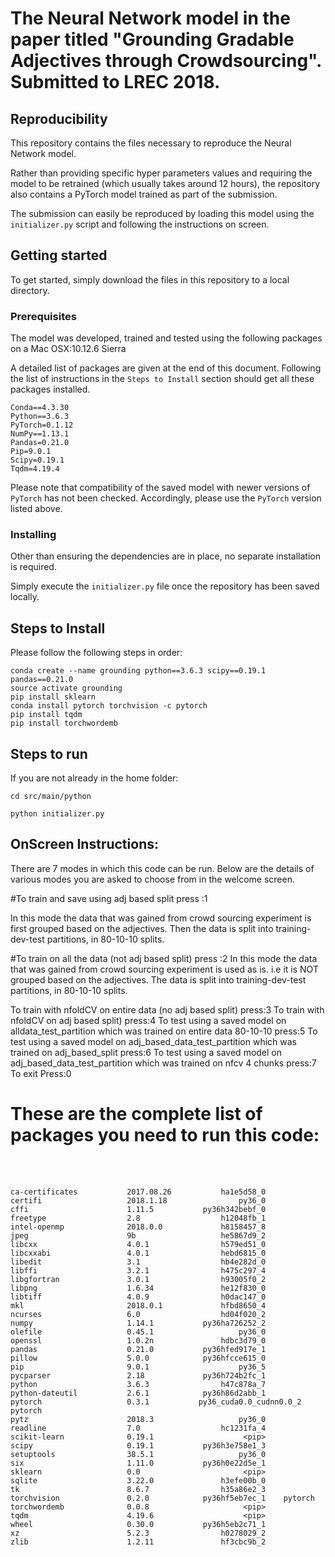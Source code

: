 # The Neural Network model in the paper titled "Grounding Gradable Adjectives through Crowdsourcing". Submitted to  LREC 2018.


## Reproducibility

This repository contains the files necessary to reproduce the Neural Network model.

Rather than providing specific hyper parameters values and requiring the model to be
retrained (which usually takes around 12 hours), the repository also contains a PyTorch
model trained as part of the submission.

The submission can easily be reproduced by loading this model using the
`initializer.py` script and following the instructions on screen.

## Getting started

To get started, simply download the files in this repository to a local
directory.

### Prerequisites
The model was developed, trained and tested using the
following packages on a Mac OSX:10.12.6 Sierra

A detailed list of packages are given at the end of this document.
Following the list of instructions in the `Steps to Install` section should get all these packages installed.

```
Conda==4.3.30
Python==3.6.3
PyTorch=0.1.12
NumPy==1.13.1
Pandas=0.21.0
Pip=9.0.1
Scipy=0.19.1
Tqdm=4.19.4
```




Please note that compatibility of the saved model with newer versions
of `PyTorch` has not been checked. Accordingly, please use the
`PyTorch` version listed above.
### Installing

Other than ensuring the dependencies are in place, no separate
installation is required.

Simply execute the `initializer.py` file once the repository has been
saved locally.

## Steps to Install

Please follow the following steps in order:
```
conda create --name grounding python==3.6.3 scipy==0.19.1 pandas==0.21.0
source activate grounding
pip install sklearn
conda install pytorch torchvision -c pytorch
pip install tqdm
pip install torchwordemb
```

## Steps to run
If you are not already in the home folder:
```
cd src/main/python

python initializer.py
```


## OnScreen Instructions:
There are 7 modes in which this code can be run. Below are the details of various modes you are asked to choose from in the welcome screen.

#To train and save using adj based split press :1

In this mode the data that was gained from crowd sourcing experiment is first grouped based on the adjectives. Then the data is split into training-dev-test partitions, in 80-10-10 splits.

#To train on all the data (not adj based split) press :2
In this mode the data that was gained from crowd sourcing experiment is used as is. i.e it is NOT grouped based on the adjectives. The data is split into training-dev-test partitions, in 80-10-10 splits.


To train with nfoldCV on entire data (no adj based split)  press:3
To train with nfoldCV on  adj based split)  press:4
To test using a saved model on alldata_test_partition which was trained on entire data 80-10-10 press:5
To test using a saved model on adj_based_data_test_partition which was trained on adj_based_split press:6
To test using a saved model on adj_based_data_test_partition which was trained on nfcv 4 chunks press:7
To exit Press:0


#  These are the complete list of packages you need to run this code:
#

```


ca-certificates           2017.08.26           ha1e5d58_0
certifi                   2018.1.18                py36_0
cffi                      1.11.5           py36h342bebf_0
freetype                  2.8                  h12048fb_1
intel-openmp              2018.0.0             h8158457_8
jpeg                      9b                   he5867d9_2
libcxx                    4.0.1                h579ed51_0
libcxxabi                 4.0.1                hebd6815_0
libedit                   3.1                  hb4e282d_0
libffi                    3.2.1                h475c297_4
libgfortran               3.0.1                h93005f0_2
libpng                    1.6.34               he12f830_0
libtiff                   4.0.9                h0dac147_0
mkl                       2018.0.1             hfbd8650_4
ncurses                   6.0                  hd04f020_2
numpy                     1.14.1           py36ha726252_2
olefile                   0.45.1                   py36_0
openssl                   1.0.2n               hdbc3d79_0
pandas                    0.21.0           py36hfed917e_1
pillow                    5.0.0            py36hfcce615_0
pip                       9.0.1                    py36_5
pycparser                 2.18             py36h724b2fc_1
python                    3.6.3                h47c878a_7
python-dateutil           2.6.1            py36h86d2abb_1
pytorch                   0.3.1           py36_cuda0.0_cudnn0.0_2    pytorch
pytz                      2018.3                   py36_0
readline                  7.0                  hc1231fa_4
scikit-learn              0.19.1                    <pip>
scipy                     0.19.1           py36h3e758e1_3
setuptools                38.5.1                   py36_0
six                       1.11.0           py36h0e22d5e_1
sklearn                   0.0                       <pip>
sqlite                    3.22.0               h3efe00b_0
tk                        8.6.7                h35a86e2_3
torchvision               0.2.0            py36hf5eb7ec_1    pytorch
torchwordemb              0.0.8                     <pip>
tqdm                      4.19.6                    <pip>
wheel                     0.30.0           py36h5eb2c71_1
xz                        5.2.3                h0278029_2
zlib                      1.2.11               hf3cbc9b_2

```